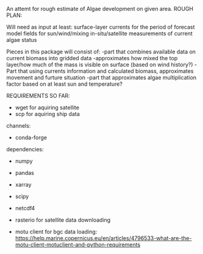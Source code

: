 An attemt for rough estimate of Algae development on given area.
ROUGH PLAN:

Will need as input at least:
	surface-layer currents for the period of forecast
	model fields for sun/wind/mixing
	in-situ/satellite measurements of current algae status

Pieces in this package will consist of:
	-part that combines available data on current biomass into gridded data
	-approximates how mixed the top layer/how much of the mass is visible on surface (based on wind history?)
	-Part that using currents information and calculated biomass, approximates movement and furture situation
	-part that approximates algae multiplication factor based on at least sun and temperature?


REQUIREMENTS SO FAR:

 - wget  for aquiring satellite
 - scp   for aquiring ship data

channels:
 - conda-forge
 
 
dependencies:
- numpy
- pandas
- xarray
- scipy
- netcdf4

- rasterio for satellite data downloading
- motu client for bgc data loading: https://help.marine.copernicus.eu/en/articles/4796533-what-are-the-motu-client-motuclient-and-python-requirements

